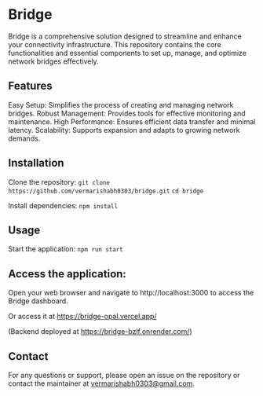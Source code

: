 # Bridge
Bridge is a comprehensive solution designed to streamline and enhance your connectivity infrastructure. This repository contains the core functionalities and essential components to set up, manage, and optimize network bridges effectively.

## Features
Easy Setup: Simplifies the process of creating and managing network bridges.
Robust Management: Provides tools for effective monitoring and maintenance.
High Performance: Ensures efficient data transfer and minimal latency.
Scalability: Supports expansion and adapts to growing network demands.

## Installation
Clone the repository:
`git clone https://github.com/vermarishabh0303/bridge.git`
`cd bridge`

Install dependencies:
`npm install`

## Usage
Start the application:
`npm run start`

## Access the application:
Open your web browser and navigate to http://localhost:3000 to access the Bridge dashboard.

Or access it at https://bridge-opal.vercel.app/

(Backend deployed at https://bridge-bzlf.onrender.com/)


## Contact
For any questions or support, please open an issue on the repository or contact the maintainer at vermarishabh0303@gmail.com.
